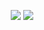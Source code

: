
<p align="center">
  <img width:50% src="https://github-readme-stats.vercel.app/api?username=xyygudu&show_icons=true" />
  <img width:50%  src="https://github-readme-stats.vercel.app/api/top-langs/?username=xyygudu&layout=compact" />
</p>


<!--
**xyygudu/xyygudu** is a ✨ _special_ ✨ repository because its `README.md` (this file) appears on your GitHub profile.

Here are some ideas to get you started:

- 🔭 I’m currently working on ...
- 🌱 I’m currently learning ...
- 👯 I’m looking to collaborate on ...
- 🤔 I’m looking for help with ...
- 💬 Ask me about ...
- 📫 How to reach me: ...
- 😄 Pronouns: ...
- ⚡ Fun fact: ...
-->
